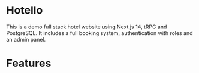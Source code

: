 # Hotello

This is a demo full stack hotel website using Next.js 14, tRPC and PostgreSQL. It includes a full booking system, authentication with roles and an admin panel.

# Features

